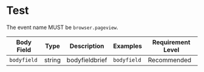 # Test

<!-- semconv log_event_body -->
The event name MUST be `browser.pageview`.

| Body Field  | Type | Description  | Examples  | Requirement Level |
|---|---|---|---|---|
| `bodyfield` | string | bodyfieldbrief | `bodyfield` | Recommended |

<!-- endsemconv -->
